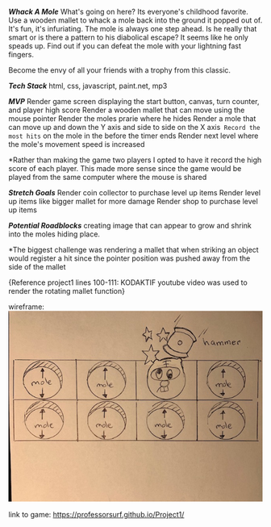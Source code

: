 *****Whack A Mole*****
What's going on here?
Its everyone's childhood favorite. Use a wooden mallet to whack a mole back into the ground it popped out of. It's fun, it's infuriating.  The mole is always one step ahead. Is he really that smart or is there a pattern to his diabolical escape?  It seems like he only speads up. Find out if you can defeat the mole with your lightning fast fingers. 

Become the envy of all your friends with a trophy from this classic.

*****Tech Stack*****
html, css, javascript, paint.net, mp3

*****MVP*****
Render game screen displaying the start button, canvas, turn counter, and player high score
Render a wooden mallet that can move using the mouse pointer
Render the moles prarie where he hides 
Render a mole that can move up and down the Y axis and side to side on the X axis`
Record the most hits` on the mole in the before the timer ends 
Render next level where the mole's movement speed is increased

*Rather than making the game two players I opted to have it record the high score of each player.  This made more sense since the game would be played from the same computer where the mouse is shared

*****Stretch Goals*****
Render coin collector to purchase level up items
Render level up items like bigger mallet for more damage
Render shop to purchase level up items

*****Potential Roadblocks*****
creating image that can appear to grow and shrink into the moles hiding place.

*The biggest challenge was rendering a mallet that when striking an object would register a hit since the pointer position was pushed away from the side of the mallet

{Reference project1 lines 100-111: KODAKTIF youtube video was used to render the rotating mallet function}

wireframe:![](2022-02-04-10-19-54.png)

link to game: https://professorsurf.github.io/Project1/